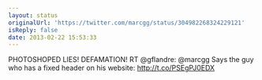 ```yaml
---
layout: status
originalUrl: 'https://twitter.com/marcgg/status/304982268324229121'
isReply: false
date: 2013-02-22 15:53:33
---
```


PHOTOSHOPED LIES! DEFAMATION! RT @gflandre: @marcgg Says the guy who has a fixed header on his website:  http://t.co/PSEgPJ0EDX
